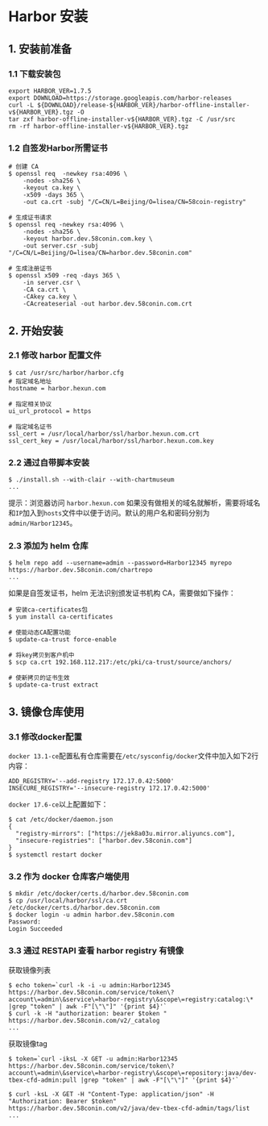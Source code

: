 # Harbor 安装

## 1. 安装前准备

### 1.1 下载安装包

```shell
export HARBOR_VER=1.7.5
export DOWNLOAD=https://storage.googleapis.com/harbor-releases
curl -L ${DOWNLOAD}/release-${HARBOR_VER}/harbor-offline-installer-v${HARBOR_VER}.tgz -O
tar zxf harbor-offline-installer-v${HARBOR_VER}.tgz -C /usr/src
rm -rf harbor-offline-installer-v${HARBOR_VER}.tgz
```

### 1.2 自签发Harbor所需证书

```shell
# 创建 CA
$ openssl req  -newkey rsa:4096 \
    -nodes -sha256 \
    -keyout ca.key \
    -x509 -days 365 \
    -out ca.crt -subj "/C=CN/L=Beijing/O=lisea/CN=58coin-registry"

# 生成证书请求
$ openssl req -newkey rsa:4096 \
    -nodes -sha256 \
    -keyout harbor.dev.58conin.com.key \
    -out server.csr -subj "/C=CN/L=Beijing/O=lisea/CN=harbor.dev.58conin.com"

# 生成注册证书
$ openssl x509 -req -days 365 \
    -in server.csr \
    -CA ca.crt \
    -CAkey ca.key \
    -CAcreateserial -out harbor.dev.58conin.com.crt
```

## 2. 开始安装

### 2.1 修改 harbor 配置文件

```shell
$ cat /usr/src/harbor/harbor.cfg
# 指定域名地址
hostname = harbor.hexun.com

# 指定相关协议
ui_url_protocol = https

# 指定域名证书
ssl_cert = /usr/local/harbor/ssl/harbor.hexun.com.crt
ssl_cert_key = /usr/local/harbor/ssl/harbor.hexun.com.key
```

### 2.2 通过自带脚本安装

```shell
$ ./install.sh --with-clair --with-chartmuseum
...
```

提示：浏览器访问 `harbor.hexun.com` 如果没有做相关的域名就解析，需要将域名和`IP`加入到`hosts`文件中以便于访问。默认的用户名和密码分别为 `admin/Harbor12345`。

### 2.3 添加为 helm 仓库

```shell
$ helm repo add --username=admin --password=Harbor12345 myrepo https://harbor.dev.58conin.com/chartrepo
...
```

如果是自签发证书，helm 无法识别颁发证书机构 CA，需要做如下操作：

```shell
# 安装ca-certificates包
$ yum install ca-certificates

# 使能动态CA配置功能
$ update-ca-trust force-enable

# 将key拷贝到客户机中
$ scp ca.crt 192.168.112.217:/etc/pki/ca-trust/source/anchors/

# 使新拷贝的证书生效
$ update-ca-trust extract
```

## 3. 镜像仓库使用

### 3.1 修改docker配置

`docker 13.1-ce`配置私有仓库需要在`/etc/sysconfig/docker`文件中加入如下2行内容：

```shell
ADD_REGISTRY='--add-registry 172.17.0.42:5000'
INSECURE_REGISTRY='--insecure-registry 172.17.0.42:5000'
```

`docker 17.6-ce`以上配置如下：

```shell
​$ cat /etc/docker/daemon.json
{
  "registry-mirrors": ["https://jek8a03u.mirror.aliyuncs.com"],
  "insecure-registries": ["harbor.dev.58conin.com"]
}
$ systemctl restart docker
```

### 3.2 作为 docker 仓库客户端使用

```shell
$ mkdir /etc/docker/certs.d/harbor.dev.58conin.com
$ cp /usr/local/harbor/ssl/ca.crt /etc/docker/certs.d/harbor.dev.58conin.com
$ docker login -u admin harbor.dev.58conin.com
Password:
Login Succeeded
```

### 3.3 通过 RESTAPI 查看 harbor registry 有镜像

获取镜像列表

```shell
$ echo token=`curl -k -i -u admin:Harbor12345 https://harbor.dev.58conin.com/service/token\?account\=admin\&service\=harbor-registry\&scope\=registry:catalog:\* |grep "token" | awk -F"[\"\"]" '{print $4}'`
$ curl -k -H "authorization: bearer $token " https://harbor.dev.58conin.com/v2/_catalog
...
```

获取镜像tag

```shell
$ token=`curl -iksL -X GET -u admin:Harbor12345 https://harbor.dev.58conin.com/service/token\?account\=admin\&service\=harbor-registry\&scope\=repository:java/dev-tbex-cfd-admin:pull |grep "token" | awk -F"[\"\"]" '{print $4}'`

$ curl -ksL -X GET -H "Content-Type: application/json" -H "Authorization: Bearer $token" https://harbor.dev.58conin.com/v2/java/dev-tbex-cfd-admin/tags/list
...
```
